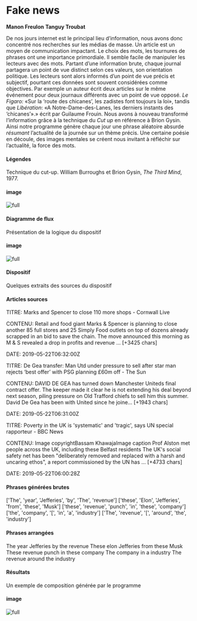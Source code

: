 # Fake news

**Manon Freulon**
**Tanguy Troubat**

De nos jours internet est le principal lieu d’information, nous avons donc concentré nos recherches sur les médias de masse. Un article est un moyen de communication impactant. Le choix des mots, les tournures de phrases ont une importance primordiale. Il semble facile de  manipuler les lecteurs avec des mots. Partant d’une information brute, chaque journal partagera un point de vue distinct selon ces valeurs, son orientation politique. 
Les lecteurs sont alors informés d’un point de vue précis et subjectif, pourtant ces données sont souvent considérées comme objectives. 
Par exemple un auteur écrit deux articles sur le même événement pour deux journaux différents avec un point de vue opposé. *Le Figaro:* «Sur la ‘route des chicanes’, les zadistes font toujours la loi», tandis que *Libération*:  «A Notre-Dame-des-Lanes, les derniers instants des ‘chicanes’».» écrit par  Guilaume Frouin. Nous avons à nouveau transformé l’information grâce à la technique du *Cut up* en référence à Brion Gysin. Ainsi notre programme génère chaque jour une phrase aléatoire absurde *résumant* l’actualité de la journée sur un thème précis. 
Une certaine poésie en découle, des images mentales se créent nous invitant à réfléchir sur l’actualité, la force des mots. 

#### Légendes
Technique du cut-up.
William Burroughs et Brion Gysin,  *The Third Mind*, 1977.

#### image

![full](http://localhost:3000/images/fakenews/cut-up-full.jpg)


#### Diagramme de flux 

Présentation de la logique du dispositif

#### image

![full](http://localhost:3000/images/fakenews/flowchart.svg)

#### Dispositif

Quelques extraits des sources du dispositif

#### Articles sources

TITRE: Marks and Spencer to close 110 more shops - Cornwall Live

CONTENU: Retail and food giant Marks & Spencer is planning to close another 85 full stores and 25 Simply Food outlets on top of dozens already scrapped in an bid to save the chain.
The move announced this morning as M & S revealed a drop in profits and revenue … [+3425 chars]

DATE: 2019-05-22T06:32:00Z

TITRE: De Gea transfer: Man Utd under pressure to sell after star man rejects ‘best offer’ with PSG planning £60m off - The Sun

CONTENU: DAVID DE GEA has turned down Manchester Uniteds final contract offer.
The keeper made it clear he is not extending his deal beyond next season, piling pressure on Old Trafford chiefs to sell him this summer. David De Gea has been with United since he joine… [+1943 chars]

DATE: 2019-05-22T06:31:00Z

TITRE: Poverty in the UK is 'systematic' and 'tragic', says UN special rapporteur - BBC News

CONTENU: Image copyrightBassam KhawajaImage caption
 Prof Alston met people across the UK, including these Belfast residents
The UK's social safety net has been "deliberately removed and replaced with a harsh and uncaring ethos", a report commissioned by the UN has … [+4733 chars]

DATE: 2019-05-22T06:00:28Z

#### Phrases générées brutes

['The', 'year', 'Jefferies', 'by', 'The', 'revenue']
['these', 'Elon', 'Jefferies', 'from', 'these', 'Musk']
['these', 'revenue', 'punch', 'in', 'these', 'company']
['the', 'company', '[', 'in', 'a', 'industry']
['The', 'revenue', '[', 'around', 'the', 'industry']

#### Phrases arrangées 

The year Jefferies by the revenue
These elon Jefferies from these Musk
These revenue punch in these company
The company in a industry
The revenue around the industry

#### Résultats

Un exemple de composition générée par le programme

#### image

![full](http://localhost:3000/images/fakenews/exemple_fakenews-full.jpg)
